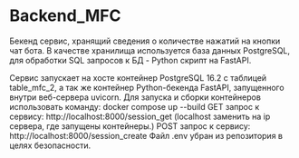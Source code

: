 # Backend_MFC
Бекенд сервис, хранящий сведения о количестве нажатий на кнопки чат бота. В качестве хранилища используется база данных PostgreSQL, для обработки SQL запросов к БД - Python скрипт на FastAPI. 

Сервис запускает на хосте контейнер PostgreSQL 16.2 с таблицей table_mfc_2, а так же контейнер Python-бекенда FastAPI, запущенного внутри веб-сервера uvicorn.
Для запуска и сборки контейнеров использовать команду:
docker compose up --build
GET запрос к сервису: http://localhost:8000/session_get
(localhost заменить на ip сервера, где запущены контейнеры.)
POST запрос к сервису: http://localhost:8000/session_create
Файл .env убран из репозитория в целях безопасности.
